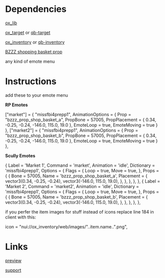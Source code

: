 # Dependencies

[ox_lib](https://github.com/overextended/ox_lib)

[ox_target](https://github.com/overextended/ox_target) or [qb-target](https://github.com/qbcore-framework/qb-target)

[ox_inventory](https://github.com/overextended/ox_inventory) or [qb-inventory](https://github.com/qbcore-framework/qb-inventory)

[BZZZ shopping basket prop](https://bzzz.tebex.io/package/5580495)

any kind of emote menu

# Instructions

add these to your emote menu

**RP Emotes**


 ["market"] = {
        "missfbi4prepp1",
        AnimationOptions = {
            Prop = "bzzz_prop_shop_basket_a",
            PropBone = 57005,
            PropPlacement = {
                0.34, -0.25, -0.24, -146.0, 115.0, 19.0
            },
            EmoteLoop = true,
            EmoteMoving = true
        }
    },
["market2"] = {
        "missfbi4prepp1",
        AnimationOptions = {
            Prop = "bzzz_prop_shop_basket_b",
            PropBone = 57005,
            PropPlacement = {
                0.34, -0.25, -0.24, -146.0, 115.0, 19.0
            },
            EmoteLoop = true,
            EmoteMoving = true
        }
    },


**Scully Emotes**

{
            Label = 'Market 1',
            Command = 'market',
            Animation = 'idle',
            Dictionary = 'missfbi4prepp1',
            Options = {
                Flags = {
                    Loop = true,
                    Move = true,
                },
                Props = {
                    {
                        Bone = 57005,
                        Name = 'bzzz_prop_shop_basket_a',
                        Placement = {
                            vector3(0.34, -0.25, -0.24),
                            vector3(-146.0, 115.0, 19.0),
                        },
                    },
                },
            },
        },
        {
            Label = 'Market 2',
            Command = 'market2',
            Animation = 'idle',
            Dictionary = 'missfbi4prepp1',
            Options = {
                Flags = {
                    Loop = true,
                    Move = true,
                },
                Props = {
                    {
                        Bone = 57005,
                        Name = 'bzzz_prop_shop_basket_b',
                        Placement = {
                            vector3(0.34, -0.25, -0.24),
                            vector3(-146.0, 115.0, 19.0),
                        },
                    },
                },
            },
        },

        


if you perfer the item images for stuff instead of icons replace line 184 in client with this: 

icon = "nui://ox_inventory/web/images/"..item.name..".png",

# Links
[preview](https://youtu.be/u3QC1gm0j6M)

[support](https://dsc.gg/tropicgalxy)

